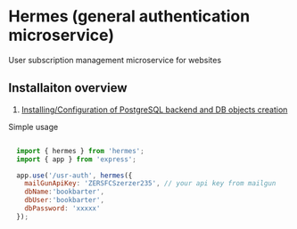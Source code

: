 # Hermes (general authentication microservice)

User subscription management microservice for websites

## Installaiton overview

 1. [Installing/Configuration of PostgreSQL backend and DB objects creation](#docs/installing-postgresql96-centos7.md)

 Simple usage

 ```javascript

   import { hermes } from 'hermes';
   import { app } from 'express';

   app.use('/usr-auth', hermes({
     mailGunApiKey: 'ZERSFCSzerzer235', // your api key from mailgun
     dbName:'bookbarter',
     dbUser:'bookbarter',
     dbPassword: 'xxxxx'
   });
 ```





